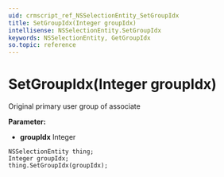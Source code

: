 ```yaml
---
uid: crmscript_ref_NSSelectionEntity_SetGroupIdx
title: SetGroupIdx(Integer groupIdx)
intellisense: NSSelectionEntity.SetGroupIdx
keywords: NSSelectionEntity, GetGroupIdx
so.topic: reference
---
```


# SetGroupIdx(Integer groupIdx)

Original primary user group of associate

**Parameter:** 
* **groupIdx** Integer

```crmscript
NSSelectionEntity thing;
Integer groupIdx;
thing.SetGroupIdx(groupIdx);
```

